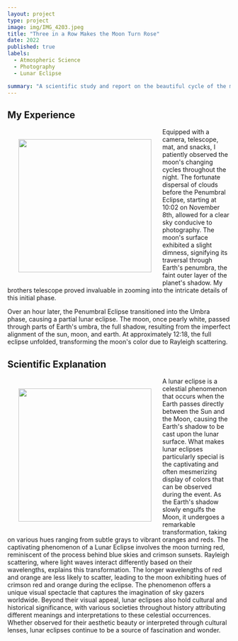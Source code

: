 ```yaml
---
layout: project
type: project
image: img/IMG_4203.jpeg
title: "Three in a Row Makes the Moon Turn Rose"
date: 2022
published: true
labels:
  - Atmospheric Science
  - Photography
  - Lunar Eclipse

summary: "A scientific study and report on the beautiful cycle of the moon and its alignments"
---
```


## My Experience
<img align='left' src='https://raw.githubusercontent.com/ktam808/ktam808.github.io/main/img/IMG_4203.jpeg' width='300' HSPACE='25' VSPACE='25'>
Equipped with a camera, telescope, mat, and snacks, I patiently observed the moon's changing cycles throughout the night. The fortunate dispersal of clouds before the Penumbral Eclipse, starting at 10:02 on November 8th, allowed for a clear sky conducive to photography. The moon's surface exhibited a slight dimness, signifying its traversal through Earth's penumbra, the faint outer layer of the planet's shadow. My brothers telescope proved invaluable in zooming into the intricate details of this initial phase.

Over an hour later, the Penumbral Eclipse transitioned into the Umbra phase, causing a partial lunar eclipse. The moon, once pearly white, passed through parts of Earth's umbra, the full shadow, resulting from the imperfect alignment of the sun, moon, and earth. At approximately 12:18, the full eclipse unfolded, transforming the moon's color due to Rayleigh scattering.<br/>

<div></div>

## Scientific Explanation 
<img align='left' src='https://kubrick.htvapps.com/htv-prod-media.s3.amazonaws.com/images/nasa-red-1667652223.jfif?resize=660:*' width='300' HSPACE='25' VSPACE='25'>
A lunar eclipse is a celestial phenomenon that occurs when the Earth passes directly between the Sun and the Moon, causing the Earth's shadow to be cast upon the lunar surface. What makes lunar eclipses particularly special is the captivating and often mesmerizing display of colors that can be observed during the event. As the Earth's shadow slowly engulfs the Moon, it undergoes a remarkable transformation, taking on various hues ranging from subtle grays to vibrant oranges and reds. The captivating phenomenon of a Lunar Eclipse involves the moon turning red, reminiscent of the process behind blue skies and crimson sunsets. Rayleigh scattering, where light waves interact differently based on their wavelengths, explains this transformation. The longer wavelengths of red and orange are less likely to scatter, leading to the moon exhibiting hues of crimson red and orange during the eclipse. The phenomenon offers a unique visual spectacle that captures the imagination of sky gazers worldwide. Beyond their visual appeal, lunar eclipses also hold cultural and historical significance, with various societies throughout history attributing different meanings and interpretations to these celestial occurrences. Whether observed for their aesthetic beauty or interpreted through cultural lenses, lunar eclipses continue to be a source of fascination and wonder.
